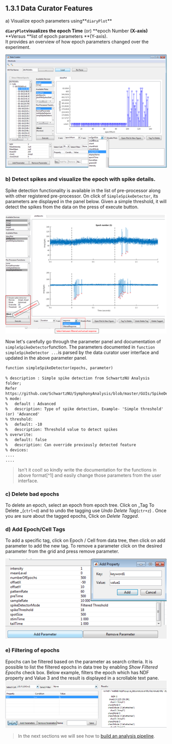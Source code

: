## 1.3.1 Data Curator Features

a\) Visualize epoch parameters using**`diaryPlot`**

**`diaryPlot`**visualizes the** epoch Time** \(or\) **epoch Number **\(X-axis\)** **Versus **list of epoch parameters **\(Y-axis\).  
It provides an overview of how epoch parameters changed over the experiment.

![](/assets/diary_plot.png)

### b\) Detect spikes and visualize the epoch with spike details.

Spike detection functionality is available in the list of pre-processor along with other registered pre-processor. On click of `SimpleSpikeDetector`, its parameters are displayed in the panel below. Given a simple threshold, it will detect the spikes from the data on the press of execute button.

![](/assets/spike_detection_on_curator.png)

Now let's carefully go through the parameter panel and documentation of `simpleSpikeDetector`function. The parameters documented in  `function simpleSpikeDetector ...`is parsed by the data curator user interface and updated in the above parameter panel.

```
function simpleSpikeDetector(epochs, parameter)

% description : Simple spike detection from SchwartzNU Analysis folder; 
Refer https://github.com/SchwartzNU/SymphonyAnalysis/blob/master/GUIs/SpikeDetectorGUI.m
% mode:
%   default : Advanced
%   description: Type of spike detection, Example- 'Simple threshold' (or) 'Advanced'
% threshold:
%   default: -10
%   description: Threshold value to detect spikes
% overwrite:
%   default: false
%   description: Can override previously detected feature
% devices:
....
....
```

> Isn't it cool! so kindly write the documentation for the functions in above format[^1] and easily change those parameters from the user interface.

### c\) Delete bad epochs

To delete an epoch,  select an epoch from epoch tree. Click on _Tag To Delete _\(`ctrl+d`\) and to undo the tagging use _Undo Delete Tag_\(`ctr+z`\) . Once you are sure about the tagged epochs, Click on _Delete Tagged_.

### d\) Add Epoch/Cell Tags

To add a specific tag, click on Epoch / Cell from data tree, then click on add parameter to add the new tag. To remove a parameter click on the desired parameter from the grid and press remove parameter.

![](/assets/add_keyword.png)

### e\) Filtering of epochs

Epochs can be filtered based on the parameter as search criteria. It is possible to list the filtered epochs in data tree by enabling _Show Filtered Epochs_ check box. Below example, filters the epoch which has NDF property and Value 3 and the result is displayed in a scrollable text pane.  
![](/assets/filtering.png)

> In the next sections we will see how to [build an analysis pipeline](/building-analysis-pipeline.md).



